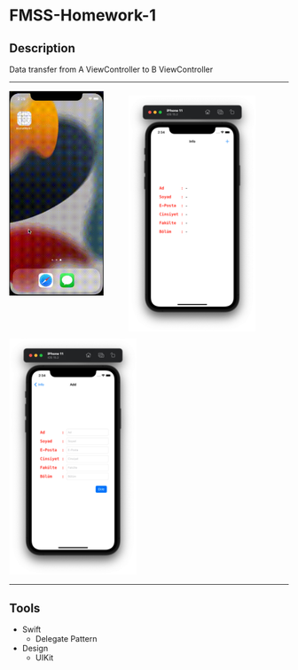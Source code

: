 # FMSS-Homework-1

## Description

Data transfer from A ViewController to B ViewController

---

<img style="margin-bottom: 65px" src="gif/App.gif" width="170px"></img><img style="margin-top: 10px; margin-left: 45px" src="images/1.png" width="230px"></img><img style="margin-top: 10px" src="images/2.png" width="230px"></img>

---

## Tools
- Swift
    - Delegate Pattern
- Design
    - UIKit
